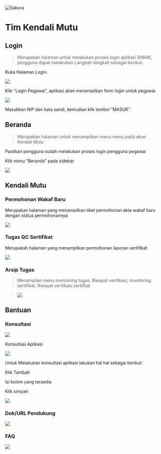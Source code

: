 <img alt="Sakura" id="readme-logo" src="https://kemenag.go.id/assets/imgs/theme/logo.png"/>

# Tim Kendali Mutu

## Login

> Merupakan halaman untuk melakukan proses login aplikasi SIWAK, pengguna dapat melakukan Langkah-langkah sebagai berikut:

Buka Halaman Login.

![](https://apps.syscloud.my.id/docs_app/images/1739743079.png)

Klik “Login Pegawai”, aplikasi akan menampilkan form login untuk pegawai.

![](https://apps.syscloud.my.id/docs_app/images/1739743096.png)

Masukkan NIP dan kata sandi, kemudian klik tombol “MASUK”.

## Beranda

> Merupakan halaman untuk menampilkan menu menu pada akun Kendali Mutu

Pastikan pengguna sudah melakukan proses login pengguna pegawai

Klik menu “Beranda” pada sidebar

![](https://apps.syscloud.my.id/docs_app/images/1739743118.png)

## Kendali Mutu

### Permohonan Wakaf Baru

Merupakan halaman yang menampilkan tiket permohonan akta wakaf baru dengan status permohonannya

![](https://apps.syscloud.my.id/docs_app/images/1739743140.png)

### Tugas QC Sertifikat

Merupakah halaman yang menampilkan permohonan laporan sertifikat

![](https://apps.syscloud.my.id/docs_app/images/1739743157.png)

### Arsip Tugas

> Menampilan menu monitoring tugas, Riwayat verifikasi, monitoring sertifikat, Riwayat verifikasi sertifkat

> ![](https://apps.syscloud.my.id/docs_app/images/1739743174.png)

## Bantuan

### Konsultasi

![](https://apps.syscloud.my.id/docs_app/images/1739743193.png)

Konsultasi Aplikasi

![](https://apps.syscloud.my.id/docs_app/images/1739743222.png)

Untuk Melakukan konsultasi aplikasi lakukan hal hal sebagai berikut:

Klik Tambah

Isi kolom yang tersedia

Klik simpan

![](https://apps.syscloud.my.id/docs_app/images/1739743241.png)

### Dok/URL Pendukung

![](https://apps.syscloud.my.id/docs_app/images/1739743257.png)

### FAQ

![](https://apps.syscloud.my.id/docs_app/images/1739743274.png)
